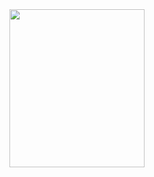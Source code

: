 <img height="280" src="C:\Users\ksvef\OneDrive\Рабочий стол\photo_2022-11-28_16-43-16.jpg" width="240"/>